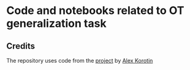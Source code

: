 # Code and notebooks related to OT generalization task

## Credits

The repository uses code from the [project](https://github.com/iamalexkorotin/Wasserstein2GenerativeNetworks) by [Alex Korotin](https://github.com/iamalexkorotin)